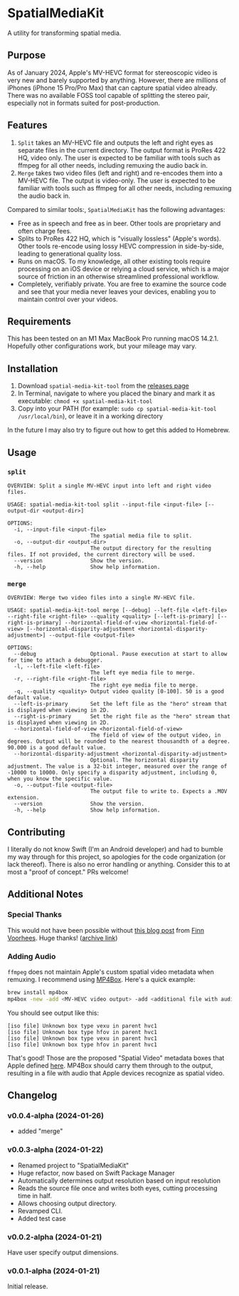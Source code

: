 # SpatialMediaKit

A utility for transforming spatial media.

## Purpose

As of January 2024, Apple's MV-HEVC format for stereoscopic video is very new and barely supported by anything. However, there are millions of iPhones (iPhone 15 Pro/Pro Max) that can capture spatial video already. There was no available FOSS tool capable of splitting the stereo pair, especially not in formats suited for post-production.

## Features

1. `Split` takes an MV-HEVC file and outputs the left and right eyes as separate files in the current directory. The output format is ProRes 422 HQ, video only. The user is expected to be familiar with tools such as ffmpeg for all other needs, including remuxing the audio back in.
2. `Merge` takes two video files (left and right) and re-encodes them into a MV-HEVC file. The output is video-only. The user is expected to be familiar with tools such as ffmpeg for all other needs, including remuxing the audio back in.

Compared to similar tools:, `SpatialMediaKit` has the following advantages:

- Free as in speech and free as in beer. Other tools are proprietary and often charge fees.
- Splits to ProRes 422 HQ, which is "visually lossless" (Apple's words). Other tools re-encode using lossy HEVC compression in side-by-side, leading to generational quality loss.
- Runs on macOS. To my knowledge, all other existing tools require processing on an iOS device or relying a cloud service, which is a major source of friction in an otherwise streamlined professional workflow.
- Completely, verifiably private. You are free to examine the source code and see that your media never leaves your devices, enabling you to maintain control over your videos.

## Requirements

This has been tested on an M1 Max MacBook Pro running macOS 14.2.1. Hopefully other configurations work, but your mileage may vary.

## Installation

1. Download `spatial-media-kit-tool` from the [releases page](https://github.com/sturmen/SpatialMediaKit/releases)
2. In Terminal, navigate to where you placed the binary and mark it as executable: `chmod +x spatial-media-kit-tool`
3. Copy into your PATH (for example: `sudo cp spatial-media-kit-tool /usr/local/bin`), or leave it in a working directory

In the future I may also try to figure out how to get this added to Homebrew.

## Usage

### `split`

```text
OVERVIEW: Split a single MV-HEVC input into left and right video files.

USAGE: spatial-media-kit-tool split --input-file <input-file> [--output-dir <output-dir>]

OPTIONS:
  -i, --input-file <input-file>
                          The spatial media file to split.
  -o, --output-dir <output-dir>
                          The output directory for the resulting files. If not provided, the current directory will be used.
  --version               Show the version.
  -h, --help              Show help information.
```

### `merge`

```text
OVERVIEW: Merge two video files into a single MV-HEVC file.

USAGE: spatial-media-kit-tool merge [--debug] --left-file <left-file> --right-file <right-file> --quality <quality> [--left-is-primary] [--right-is-primary] --horizontal-field-of-view <horizontal-field-of-view> [--horizontal-disparity-adjustment <horizontal-disparity-adjustment>] --output-file <output-file>

OPTIONS:
  --debug                 Optional. Pause execution at start to allow for time to attach a debugger.
  -l, --left-file <left-file>
                          The left eye media file to merge.
  -r, --right-file <right-file>
                          The right eye media file to merge.
  -q, --quality <quality> Output video quality [0-100]. 50 is a good default value.
  --left-is-primary       Set the left file as the "hero" stream that is displayed when viewing in 2D.
  --right-is-primary      Set the right file as the "hero" stream that is displayed when viewing in 2D.
  --horizontal-field-of-view <horizontal-field-of-view>
                          The field of view of the output video, in degrees. Output will be rounded to the nearest thousandth of a degree. 90.000 is a good default value.
  --horizontal-disparity-adjustment <horizontal-disparity-adjustment>
                          Optional. The horizontal disparity adjustment. The value is a 32-bit integer, measured over the range of -10000 to 10000. Only specify a disparity adjustment, including 0, when you know the specific value.
  -o, --output-file <output-file>
                          The output file to write to. Expects a .MOV extension.
  --version               Show the version.
  -h, --help              Show help information.
```

## Contributing

I literally do not know Swift (I'm an Android developer) and had to bumble my way through for this project, so apologies for the code organization (or lack thereof). There is also no error handling or anything. Consider this to at most a "proof of concept." PRs welcome!

## Additional Notes

### Special Thanks

This would not have been possible without [this blog post](https://www.finnvoorhees.com/words/reading-and-writing-spatial-video-with-avfoundation) from [Finn Voorhees](https://github.com/finnvoor). Huge thanks! ([archive link](https://web.archive.org/web/20240117091738/https://www.finnvoorhees.com/words/reading-and-writing-spatial-video-with-avfoundation))

### Adding Audio

`ffmpeg` does not maintain Apple's custom spatial video metadata when remuxing. I recommend using [MP4Box](https://github.com/gpac/gpac/wiki/MP4Box). Here's a quick example:

```zsh
brew install mp4box
mp4box -new -add <MV-HEVC video output> -add <additional file with audio> -add <additional file with subtitles> <...> output.mp4
```

You should see output like this:

```text
[iso file] Unknown box type vexu in parent hvc1
[iso file] Unknown box type hfov in parent hvc1
[iso file] Unknown box type vexu in parent hvc1
[iso file] Unknown box type hfov in parent hvc1
```

That's good! Those are the proposed "Spatial Video" metadata boxes that Apple defined [here](https://developer.apple.com/av-foundation/Stereo-Video-ISOBMFF-Extensions.pdf). MP4Box should carry them through to the output, resulting in a file with audio that Apple devices recognize as spatial video.

## Changelog

### v0.0.4-alpha (2024-01-26)

- added "merge"

### v0.0.3-alpha (2024-01-22)

- Renamed project to "SpatialMediaKit"
- Huge refactor, now based on Swift Package Manager
- Automatically determines output resolution based on input resolution
- Reads the source file once and writes both eyes, cutting processing time in half.
- Allows choosing output directory.
- Revamped CLI.
- Added test case

### v0.0.2-alpha (2024-01-21)

Have user specify output dimensions.

### v0.0.1-alpha (2024-01-21)

Initial release.
